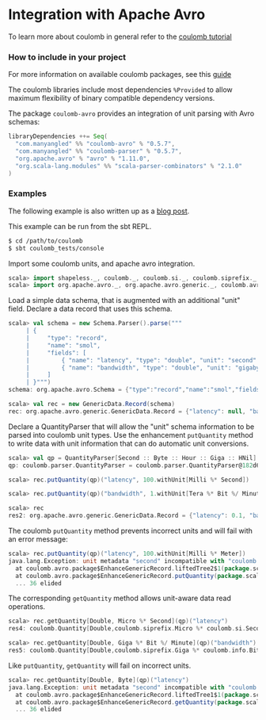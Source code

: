 # Integration with Apache Avro

To learn more about coulomb in general refer to the
[coulomb tutorial](../README.md#tutorial)

### How to include in your project

For more information on available coulomb packages, see this
[guide](../README.md#how-to-include-coulomb-in-your-project)

The coulomb libraries include most dependencies `%Provided` to allow maximum flexibility
of binary compatible dependency versions.

The package `coulomb-avro` provides an integration of unit parsing with Avro schemas:
```scala
libraryDependencies ++= Seq(
  "com.manyangled" %% "coulomb-avro" % "0.5.7",
  "com.manyangled" %% "coulomb-parser" % "0.5.7",
  "org.apache.avro" % "avro" % "1.11.0",
  "org.scala-lang.modules" %% "scala-parser-combinators" % "2.1.0"
)
```

### Examples

The following example is also written up as a
[blog post](http://erikerlandson.github.io/blog/2019/05/23/unit-types-for-avro-schema-integrating-avro-with-coulomb/).

This example can be run from the sbt REPL.
```bash
$ cd /path/to/coulomb
$ sbt coulomb_tests/console
```

Import some coulomb units, and apache avro integration.
```scala
scala> import shapeless._, coulomb._, coulomb.si._, coulomb.siprefix._, coulomb.info._, coulomb.time._, coulomb.parser._
scala> import org.apache.avro._, org.apache.avro.generic._, coulomb.avro._
```

Load a simple data schema, that is augmented with an additional "unit" field.
Declare a data record that uses this schema.
```scala
scala> val schema = new Schema.Parser().parse("""
     | {
     |     "type": "record",
     |     "name": "smol",
     |     "fields": [
     |         { "name": "latency", "type": "double", "unit": "second" },
     |         { "name": "bandwidth", "type": "double", "unit": "gigabyte / second" }
     |     ]
     | }""")
schema: org.apache.avro.Schema = {"type":"record","name":"smol","fields":[{"name":"latency","type":"double","unit":"second"},{"name":"bandwidth","type":"double","unit":"gigabyte / second"}]}

scala> val rec = new GenericData.Record(schema)
rec: org.apache.avro.generic.GenericData.Record = {"latency": null, "bandwidth": null}
```

Declare a QuantityParser that will allow the "unit" schema information to be parsed into coulomb unit types.
Use the enhancement `putQuantity` method to write data with unit information that can do automatic unit conversions.
```scala
scala> val qp = QuantityParser[Second :: Byte :: Hour :: Giga :: HNil]
qp: coulomb.parser.QuantityParser = coulomb.parser.QuantityParser@182d67f2

scala> rec.putQuantity(qp)("latency", 100.withUnit[Milli %* Second])

scala> rec.putQuantity(qp)("bandwidth", 1.withUnit[Tera %* Bit %/ Minute])

scala> rec
res2: org.apache.avro.generic.GenericData.Record = {"latency": 0.1, "bandwidth": 2.0833333333333335}
```

The coulomb `putQuantity` method prevents incorrect units and will fail with an error message:
```scala
scala> rec.putQuantity(qp)("latency", 100.withUnit[Milli %* Meter])
java.lang.Exception: unit metadata "second" incompatible with "coulomb.%*[coulomb.siprefix.Milli, coulomb.si.Meter]"
  at coulomb.avro.package$EnhanceGenericRecord.liftedTree2$1(package.scala:99)
  at coulomb.avro.package$EnhanceGenericRecord.putQuantity(package.scala:96)
  ... 36 elided
```

The corresponding `getQuantity` method allows unit-aware data read operations.
```scala
scala> rec.getQuantity[Double, Micro %* Second](qp)("latency")
res4: coulomb.Quantity[Double,coulomb.siprefix.Micro %* coulomb.si.Second] = Quantity(100000.0)

scala> rec.getQuantity[Double, Giga %* Bit %/ Minute](qp)("bandwidth")
res5: coulomb.Quantity[Double,coulomb.siprefix.Giga %* coulomb.info.Bit %/ coulomb.time.Minute] = Quantity(1000.0000000000001)
```

Like `putQuantity`, `getQuantity` will fail on incorrect units.
```scala
scala> rec.getQuantity[Double, Byte](qp)("latency")
java.lang.Exception: unit metadata "second" incompatible with "coulomb.info.Byte"
  at coulomb.avro.package$EnhanceGenericRecord.liftedTree1$1(package.scala:57)
  at coulomb.avro.package$EnhanceGenericRecord.getQuantity(package.scala:54)
  ... 36 elided
```
